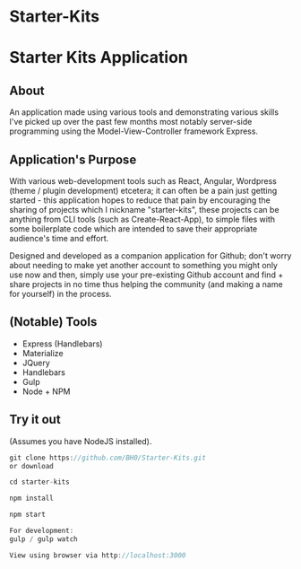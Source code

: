 # Starter-Kits
# Starter Kits Application

## About 
An application made using various tools and demonstrating various skills I've picked up over the past few months most notably server-side programming using the Model-View-Controller framework Express. 

## Application's Purpose 
With various web-development tools such as React, Angular, Wordpress (theme / plugin development) etcetera; it can often be a pain just getting started - this application hopes to reduce that pain by encouraging the sharing of projects which I nickname "starter-kits", these projects can be anything from CLI tools (such as Create-React-App), to simple files with some boilerplate code which are intended to save their appropriate audience's time and effort. 

Designed and developed as a companion application for Github; don't worry about needing to make yet another account to something you might only use now and then, simply use your pre-existing Github account and find + share projects in no time thus helping the community (and making a name for yourself) in the process. 

## (Notable) Tools 
* Express (Handlebars) 
* Materialize 
* JQuery 
* Handlebars 
* Gulp 
* Node + NPM 

## Try it out 
(Assumes you have NodeJS installed). 
```javascript
git clone https://github.com/BH0/Starter-Kits.git 
or download 

cd starter-kits 

npm install 

npm start 

For development: 
gulp / gulp watch 

View using browser via http://localhost:3000 

``` 

